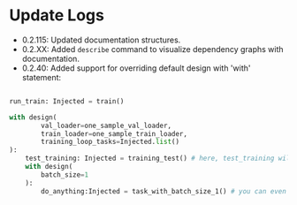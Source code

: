 
# Update Logs
- 0.2.115: Updated documentation structures.
- 0.2.XX: Added `describe` command to visualize dependency graphs with documentation.
- 0.2.40: Added support for overriding default design with 'with' statement:
```python

run_train: Injected = train()

with design(
        val_loader=one_sample_val_loader,
        train_loader=one_sample_train_loader,
        training_loop_tasks=Injected.list()
):
    test_training: Injected = training_test() # here, test_training will use the overridden providers! 
    with design(
        batch_size=1
    ):
        do_anything:Injected = task_with_batch_size_1() # you can even nest the 'with' statement!

```

